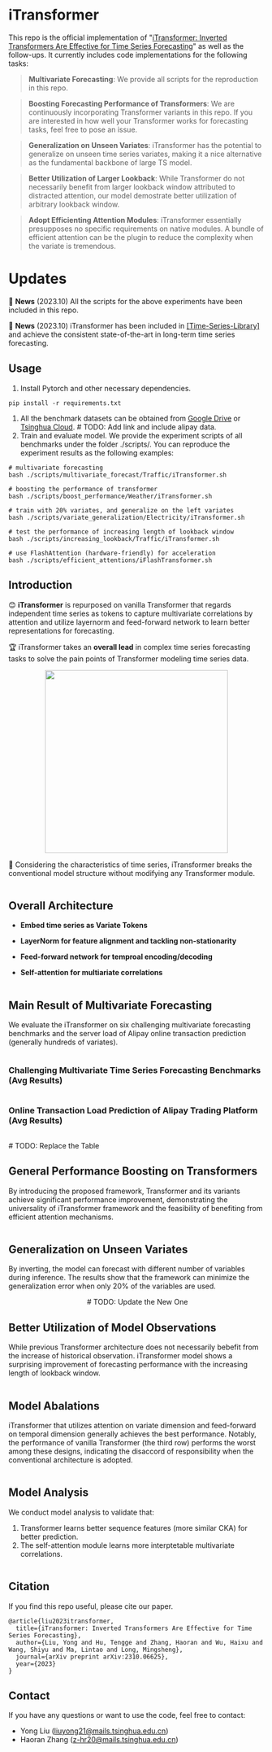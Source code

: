 # iTransformer

This repo is the official implementation of "[iTransformer: Inverted Transformers Are Effective for Time Series Forecasting](https://arxiv.org/abs/2310.06625)" as well as the follow-ups. It currently includes code implementations for the following tasks:

> **Multivariate Forecasting**: We provide all scripts for the reproduction in this repo.

> **Boosting Forecasting Performance of Transformers**: We are continuously incorporating Transformer variants in this repo. If you are interested in how well your Transformer works for forecasting tasks, feel free to pose an issue.

> **Generalization on Unseen Variates**: iTransformer has the potential to generalize on unseen time series variates, making it a nice alternative as the fundamental backbone of large TS model.

> **Better Utilization of Larger Lookback**: While Transformer do not necessarily benefit from larger lookback window attributed to distracted attention, our model demostrate better utilization of arbitrary lookback window.

> **Adopt Efficienting Attention Modules**: iTransformer essentially presupposes no specific requirements on native modules. A bundle of efficient attention can be the plugin to reduce the complexity when the variate is tremendous.

# Updates

:triangular_flag_on_post: **News** (2023.10) All the scripts for the above experiments have been included in this repo.

:triangular_flag_on_post: **News** (2023.10) iTransformer has been included in [[Time-Series-Library]](https://github.com/thuml/Time-Series-Library) and achieve the consistent state-of-the-art in long-term time series forecasting.


## Usage 

1. Install Pytorch and other necessary dependencies.
```
pip install -r requirements.txt
```
1. All the benchmark datasets can be obtained from [Google Drive]() or [Tsinghua Cloud](). # TODO: Add link and include alipay data.
2. Train and evaluate model. We provide the experiment scripts of all benchmarks under the folder ./scripts/. You can reproduce the experiment results as the following examples:

```
# multivariate forecasting
bash ./scripts/multivariate_forecast/Traffic/iTransformer.sh

# boosting the performance of transformer
bash ./scripts/boost_performance/Weather/iTransformer.sh

# train with 20% variates, and generalize on the left variates
bash ./scripts/variate_generalization/Electricity/iTransformer.sh

# test the performance of increasing length of lookback window
bash ./scripts/increasing_lookback/Traffic/iTransformer.sh

# use FlashAttention (hardware-friendly) for acceleration
bash ./scripts/efficient_attentions/iFlashTransformer.sh
```

## Introduction


😊 **iTransformer** is repurposed on vanilla Transformer that regards independent time series as tokens to capture multivariate correlations by attention and utilize layernorm and feed-forward network to learn better representations for forecasting.

🏆 iTransformer takes an **overall lead** in complex time series forecasting tasks to solve the pain points of Transformer modeling time series data.

<p align="center">
<img src="./figures/radar.png" height = "360" alt="" align=center />
</p>

🌟 Considering the characteristics of time series, iTransformer breaks the conventional model structure without modifying any Transformer module.

<p align="center">
<img src="./figures/motivation.png"  alt="" align=center />
</p>

## Overall Architecture

- **Embed time series as Variate Tokens**

- **LayerNorm for feature alignment and tackling non-stationarity**

- **Feed-forward network for temproal encoding/decoding**

- **Self-attention for multiariate correlations**


<p align="center">
<img src="./figures/architecture.png" alt="" align=center />
</p>

## Main Result of Multivariate Forecasting
We evaluate the iTransformer on six challenging multivariate forecasting benchmarks and the server load of Alipay online transaction prediction (generally hundreds of variates).

<p align="center">
<img src="./figures/datasets.png" alt="" align=center />
</p>

### Challenging Multivariate Time Series Forecasting Benchmarks (Avg Results)

<p align="center">
<img src="./figures/main_results.png" alt="" align=center />
</p>

### Online Transaction Load Prediction of Alipay Trading Platform (Avg Results) 



<p align="center">
<img src="./figures/main_results.png" alt="" align=center />
</p>

\# TODO: Replace the Table

## General Performance Boosting on Transformers

By introducing the proposed framework, Transformer and its variants achieve significant performance improvement, demonstrating the universality of iTransformer framework and the feasibility of benefiting from efficient attention mechanisms.

<p align="center">
<img src="./figures/boosting.png" alt="" align=center />
</p>

## Generalization on Unseen Variates

By inverting, the model can forecast with different number of variables during inference. The results show that the framework can minimize the generalization error when only 20% of the variables are used.

<p align="center">
<img src="./figures/generability.png" alt="" align=center /> # TODO: Update the New One
</p>

## Better Utilization of Model Observations
While previous Transformer architecture does not necessarily bebefit from the increase of historical observation. iTransformer model shows a surprising improvement of forecasting performance with the increasing length of lookback window.

<p align="center">
<img src="./figures/increase_lookback.png" alt="" align=center />
</p>

## Model Abalations

iTransformer that utilizes attention on variate dimension and feed-forward on temporal dimension generally achieves the best performance. Notably, the performance of vanilla Transformer (the third row) performs the worst among these designs, indicating the disaccord of responsibility when the conventional architecture is adopted.

<p align="center">
<img src="./figures/ablations.png" alt="" align=center />
</p>

## Model Analysis
We conduct model analysis to validate that:
1. Transformer learns better sequence features (more similar CKA) for better prediction.
2. The self-attention module learns more interptetable multivariate correlations.

<p align="center">
<img src="./figures/analysis.png" alt="" align=center />
</p>

## Citation

If you find this repo useful, please cite our paper. 

```
@article{liu2023itransformer,
  title={iTransformer: Inverted Transformers Are Effective for Time Series Forecasting},
  author={Liu, Yong and Hu, Tengge and Zhang, Haoran and Wu, Haixu and Wang, Shiyu and Ma, Lintao and Long, Mingsheng},
  journal={arXiv preprint arXiv:2310.06625},
  year={2023}
}
```

## Contact

If you have any questions or want to use the code, feel free to contact:
* Yong Liu (liuyong21@mails.tsinghua.edu.cn)
* Haoran Zhang (z-hr20@mails.tsinghua.edu.cn)